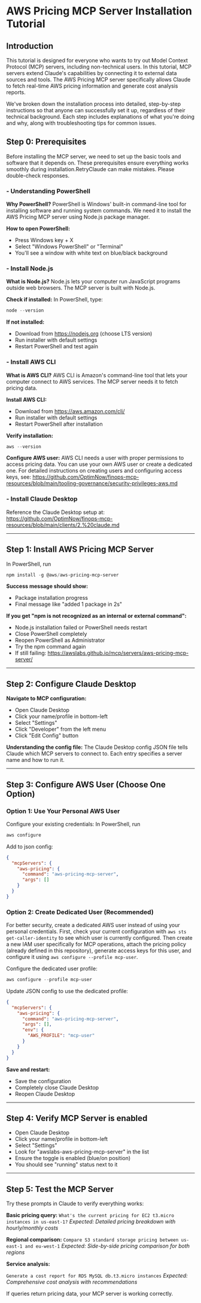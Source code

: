 # AWS Pricing MCP Server Installation Tutorial

## Introduction

This tutorial is designed for everyone who wants to try out Model Context Protocol (MCP) servers, including non-technical users. In this tutorial, MCP servers extend Claude's capabilities by connecting it to external data sources and tools. The AWS Pricing MCP server specifically allows Claude to fetch real-time AWS pricing information and generate cost analysis reports.

We've broken down the installation process into detailed, step-by-step instructions so that anyone can successfully set it up, regardless of their technical background. Each step includes explanations of what you're doing and why, along with troubleshooting tips for common issues.

## Step 0: Prerequisites

Before installing the MCP server, we need to set up the basic tools and software that it depends on. These prerequisites ensure everything works smoothly during installation.RetryClaude can make mistakes. Please double-check responses.

### - Understanding PowerShell
**Why PowerShell?**
PowerShell is Windows' built-in command-line tool for installing software and running system commands. We need it to install the AWS Pricing MCP server using Node.js package manager.

**How to open PowerShell:**
- Press Windows key + X
- Select "Windows PowerShell" or "Terminal"
- You'll see a window with white text on blue/black background

### - Install Node.js
**What is Node.js?**
Node.js lets your computer run JavaScript programs outside web browsers. The MCP server is built with Node.js.

**Check if installed:**
In PowerShell, type:
```powershell
node --version
```
**If not installed:**
- Download from https://nodejs.org (choose LTS version)
- Run installer with default settings
- Restart PowerShell and test again

### - Install AWS CLI
**What is AWS CLI?**
AWS CLI is Amazon's command-line tool that lets your computer connect to AWS services. The MCP server needs it to fetch pricing data.

**Install AWS CLI:**
- Download from https://aws.amazon.com/cli/
- Run installer with default settings
- Restart PowerShell after installation

**Verify installation:**
```powershell
aws --version
```

**Configure AWS user:**
AWS CLI needs a user with proper permissions to access pricing data. You can use your own AWS user or create a dedicated one. For detailed instructions on creating users and configuring access keys, see: https://github.com/OptimNow/finops-mcp-resources/blob/main/tooling-governance/security-privileges-aws.md

### - Install Claude Desktop
Reference the Claude Desktop setup at: https://github.com/OptimNow/finops-mcp-resources/blob/main/clients/2.%20claude.md

---

## Step 1: Install AWS Pricing MCP Server
In PowerShell, run
```powershell
npm install -g @aws/aws-pricing-mcp-server
```

**Success message should show:**
- Package installation progress
- Final message like "added 1 package in 2s"

**If you get "npm is not recognized as an internal or external command":**
- Node.js installation failed or PowerShell needs restart
- Close PowerShell completely
- Reopen PowerShell as Administrator
- Try the npm command again
- If still failing: https://awslabs.github.io/mcp/servers/aws-pricing-mcp-server/

---

## Step 2: Configure Claude Desktop

**Navigate to MCP configuration:**
- Open Claude Desktop
- Click your name/profile in bottom-left
- Select "Settings"
- Click "Developer" from the left menu
- Click "Edit Config" button

**Understanding the config file:**
The Claude Desktop config JSON file tells Claude which MCP servers to connect to. Each entry specifies a server name and how to run it.

---

## Step 3: Configure AWS User (Choose One Option)

### Option 1: Use Your Personal AWS User
Configure your existing credentials:
In PowerShell, run
```powershell
aws configure
```
Add to json config:
```json
{
  "mcpServers": {
    "aws-pricing": {
      "command": "aws-pricing-mcp-server",
      "args": []
    }
  }
}
```

### Option 2: Create Dedicated User (Recommended)
For better security, create a dedicated AWS user instead of using your personal credentials. First, check your current configuration with `aws sts get-caller-identity` to see which user is currently configured. Then create a new IAM user specifically for MCP operations, attach the pricing policy (already defined in this repository), generate access keys for this user, and configure it using `aws configure --profile mcp-user`.

Configure the dedicated user profile:
```powershell
aws configure --profile mcp-user
```
Update JSON config to use the dedicated profile:
```json
{
  "mcpServers": {
    "aws-pricing": {
      "command": "aws-pricing-mcp-server",
      "args": [],
      "env": {
        "AWS_PROFILE": "mcp-user"
      }
    }
  }
}
```
**Save and restart:**
- Save the configuration
- Completely close Claude Desktop
- Reopen Claude Desktop

---
## Step 4: Verify MCP Server is enabled
- Open Claude Desktop
- Click your name/profile in bottom-left
- Select "Settings"
- Look for "awslabs-aws-pricing-mcp-server" in the list
- Ensure the toggle is enabled (blue/on position)
- You should see "running" status next to it

---

## Step 5: Test the MCP Server

Try these prompts in Claude to verify everything works:

**Basic pricing query:**
``` What's the current pricing for EC2 t3.micro instances in us-east-1? ```
*Expected: Detailed pricing breakdown with hourly/monthly costs*

**Regional comparison:**
``` Compare S3 standard storage pricing between us-east-1 and eu-west-1 ```
*Expected: Side-by-side pricing comparison for both regions*

**Service analysis:**

``` Generate a cost report for RDS MySQL db.t3.micro instances ```
*Expected: Comprehensive cost analysis with recommendations*

If queries return pricing data, your MCP server is working correctly.
